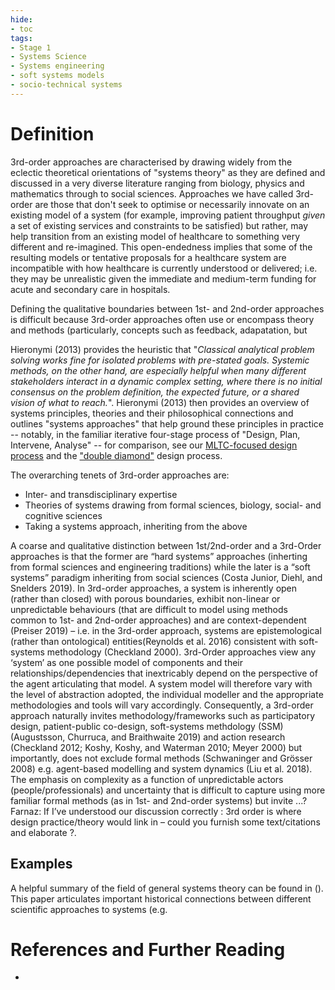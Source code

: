 ```yaml
---
hide:
- toc
tags:
- Stage 1
- Systems Science
- Systems engineering
- soft systems models
- socio-technical systems
---
```


# Definition
3rd-order approaches are characterised by drawing widely from the eclectic theoretical orientations of "systems theory" as they are defined and discussed in a very diverse literature ranging from biology, physics and mathematics through to social sciences.  Approaches we have called 3rd-order are those that don't seek to optimise or necessarily innovate on an existing model of a system (for example, improving patient throughput *given* a set of existing services and constraints to be satisfied) but rather, may help transition from an existing model of healthcare to something very different and re-imagined.  This open-endedness implies that some of the resulting models or tentative proposals for a healthcare system are incompatible with how healthcare is currently understood or delivered; i.e. they may be unrealistic given the immediate and medium-term funding for acute and secondary care in hospitals.  

Defining the qualitative boundaries between 1st- and 2nd-order approaches is difficult because 3rd-order approaches often use or encompass theory and methods (particularly, concepts such as feedback, adapatation,  but

Hieronymi (2013) provides the heuristic that "*Classical analytical problem solving works fine for isolated problems with pre-stated goals. Systemic methods, on the other hand, are especially helpful when many different stakeholders interact in a dynamic complex setting, where there is no initial consensus on the problem definition, the expected future, or a shared vision of what to reach.*".  Hieronymi (2013) then provides an overview of systems principles, theories and their philosophical connections and outlines "systems approaches" that help ground these principles in practice -- notably, in the familiar iterative four-stage process of "Design, Plan, Intervene, Analyse" -- for comparison, see our [MLTC-focused design process](https://systematic-nihr.github.io/transdisciplinary-synthesis-strategy/MLTC-learning-system-framework/) and the ["double diamond"](https://en.wikipedia.org/wiki/Double_Diamond_(design_process_model)) design process.

The overarching tenets of 3rd-order approaches are:

 * Inter- and transdisciplinary expertise
 * Theories of systems drawing from formal sciences, biology, social- and cognitive sciences
 * Taking a systems approach, inheriting from the above







A coarse and qualitative distinction between 1st/2nd-order and a 3rd-Order approaches is that the former are “hard systems” approaches (inherting from formal sciences and engineering traditions) while the later is a “soft systems” paradigm inheriting from social sciences (Costa Junior, Diehl, and Snelders 2019). In 3rd-order approaches, a system is inherently open (rather than closed) with porous boundaries, exhibit non-linear or unpredictable behaviours (that are difficult to model using methods common to 1st- and 2nd-order approaches) and are context-dependent (Preiser 2019) – i.e. in the 3rd-order approach, systems are epistemological (rather than ontological) entities(Reynolds et al. 2016) consistent with soft-systems methodology (Checkland 2000). 3rd-Order approaches view any ‘system’ as one possible model of components and their relationships/dependencies that inextricably depend on the perspective of the agent articulating that model. A system model will therefore vary with the level of abstraction adopted, the individual modeller and the appropriate methodologies and tools will vary accordingly. Consequently, a 3rd-order approach naturally invites methodology/frameworks such as participatory design, patient-public co-design, soft-systems methdology (SSM) (Augustsson, Churruca, and Braithwaite 2019) and action research (Checkland 2012; Koshy, Koshy, and Waterman 2010; Meyer 2000) but importantly, does not exclude formal methods (Schwaninger and Grösser 2008) e.g. agent-based modelling and system dynamics (Liu et al. 2018). The emphasis on complexity as a function of unpredictable actors (people/professionals) and uncertainty that is difficult to capture using more familiar formal methods (as in 1st- and 2nd-order systems) but invite ...? Farnaz: If I’ve understood our discussion correctly : 3rd order is where design practice/theory would link in – could you furnish some text/citations and elaborate ?.

 
## Examples
A helpful summary of the field of general systems theory can be found in ().  This paper articulates important historical connections between different scientific approaches to systems (e.g. 

# References and Further Reading
  * 



